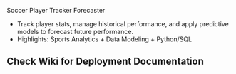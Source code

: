 Soccer Player Tracker Forecaster
- Track player stats, manage historical performance, and apply predictive models to forecast future performance.
- Highlights: Sports Analytics + Data Modeling + Python/SQL

Check Wiki for Deployment Documentation
- 